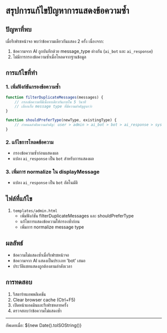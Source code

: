# สรุปการแก้ไขปัญหาการแสดงข้อความซ้ำ

## ปัญหาที่พบ
เมื่อรีเฟรชหน้าจอ พบว่าข้อความเดียวกันแสดง 2 ครั้ง เนื่องจาก:
1. ข้อความจาก AI ถูกบันทึกด้วย message_type ต่างกัน (`ai_bot` และ `ai_response`)
2. ไม่มีการกรองข้อความซ้ำเมื่อโหลดจากฐานข้อมูล

## การแก้ไขที่ทำ

### 1. เพิ่มฟังก์ชันกรองข้อความซ้ำ
```javascript
function filterDuplicateMessages(messages) {
    // กรองข้อความที่มีเนื้อหาเดียวกันภายใน 5 วินาที
    // เลือกเก็บ message type ที่มีความสำคัญสูงกว่า
}

function shouldPreferType(newType, existingType) {
    // กำหนดลำดับความสำคัญ: user > admin > ai_bot > bot > ai_response > system
}
```

### 2. แก้ไขการโหลดข้อความ
- กรองข้อความซ้ำก่อนแสดงผล
- แปลง `ai_response` เป็น `bot` สำหรับการแสดงผล

### 3. เพิ่มการ normalize ใน displayMessage
- แปลง `ai_response` เป็น `bot` อัตโนมัติ

## ไฟล์ที่แก้ไข
1. `templates/admin.html`
   - เพิ่มฟังก์ชัน filterDuplicateMessages และ shouldPreferType
   - แก้ไขการแสดงข้อความให้กรองซ้ำก่อน
   - เพิ่มการ normalize message type

## ผลลัพธ์
- ข้อความไม่แสดงซ้ำเมื่อรีเฟรชหน้าจอ
- ข้อความจาก AI แสดงเป็นประเภท 'bot' เสมอ
- ประวัติแชทแสดงถูกต้องตามลำดับเวลา

## การทดสอบ
1. รีสตาร์ทแอพพลิเคชัน
2. Clear browser cache (Ctrl+F5)
3. เปิดหน้าแอดมินและรีเฟรชหลายครั้ง
4. ตรวจสอบว่าข้อความไม่แสดงซ้ำ

---
อัพเดทเมื่อ: ${new Date().toISOString()}
